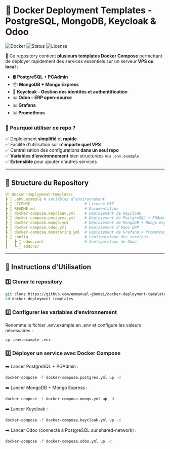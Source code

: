 # 🚀 Docker Deployment Templates - PostgreSQL, MongoDB, Keycloak & Odoo

![Docker](https://img.shields.io/badge/Docker-Supported-blue?logo=docker)
![Status](https://img.shields.io/badge/Status-Production%20Ready-green)
![License](https://img.shields.io/github/license/emmanuel-ghomsi/docker-deployment-templates)

📌 Ce repository contient **plusieurs templates Docker Compose** permettant de déployer rapidement des services essentiels sur un serveur **VPS ou local** :

- 🛢️ **PostgreSQL + PGAdmin**
- 📦 **MongoDB + Mongo Express**
- 🔐 **Keycloak - Gestion des identités et authentification**
- 📊 **Odoo – ERP open-source**
- 📊 **Grafana**
- 📊 **Prometheus**

### 🚀 **Pourquoi utiliser ce repo ?**
✅ Déploiement **simplifié** et **rapide**  
✅ Facilité d'utilisation sur **n'importe quel VPS**  
✅ Centralisation des configurations **dans un seul repo**  
✅ **Variables d’environnement** bien structurées via `.env.example`  
✅ **Extensible** pour ajouter d'autres services  

---

## 📂 **Structure du Repository**
```yaml
📦 docker-deployment-templates
┣ 📜 .env.example # Variables d’environnement
┣ 📜 LICENSE                        # Licence MIT
┣ 📜 README.md                      # Documentation
┣ 📜 docker-compose.keycloak.yml    # Déploiement de Keycloak
┣ 📜 docker-compose.postgres.yml    # Déploiement de PostgreSQL + PGAdmin
┣ 📜 docker-compose.mongo.yml       # Déploiement de MongoDB + Mongo Express
┣ 📜 docker-compose.odoo.yml        # Déploiement d'Odoo ERP
┣ 📜 docker-compose.monitoring.yml  # Déploiement de Grafana + Prometheus
┣ 📂 config                         # Configuration des services
┃   ┣ 📜 odoo.conf                  # Configuration de Odoo
┃   ┗ 📂 addons/ 
```

---

## 🚀 **Instructions d'Utilisation**
### 1️⃣ **Cloner le repository**
```bash
git clone https://github.com/emmanuel-ghomsi/docker-deployment-templates.git
cd docker-deployment-templates
```

### 2️⃣ **Configurer les variables d’environnement**
Renomme le fichier .env.example en .env et configure les valeurs nécessaires :
```bash
cp .env.example .env
```

### 3️⃣ **Déployer un service avec Docker Compose**
➡️ Lancer PostgreSQL + PGAdmin :
```bash
docker-compose -f docker-compose.postgres.yml up -d
```
➡️ Lancer MongoDB + Mongo Express :
```bash
docker-compose -f docker-compose.mongo.yml up -d
```
➡️ Lancer Keycloak :
```bash
docker-compose -f docker-compose.keycloak.yml up -d
```
➡️ Lancer Odoo (connecté à PostgreSQL sur shared-network) :
```bash
docker-compose -f docker-compose.odoo.yml up -d
```